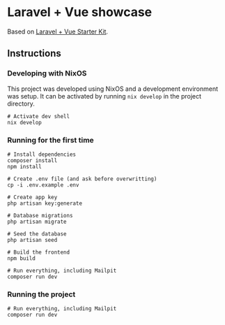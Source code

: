 # Laravel + Vue showcase

Based on [Laravel + Vue Starter Kit](https://github.com/laravel/vue-starter-kit).

## Instructions

### Developing with NixOS

This project was developed using NixOS and a development environment was setup.
It can be activated by running `nix develop` in the project directory.

```shell
# Activate dev shell
nix develop
```

### Running for the first time

```shell
# Install dependencies
composer install
npm install

# Create .env file (and ask before overwritting)
cp -i .env.example .env

# Create app key
php artisan key:generate

# Database migrations
php artisan migrate

# Seed the database
php artisan seed

# Build the frontend
npm build

# Run everything, including Mailpit
composer run dev
```

### Running the project

```shell
# Run everything, including Mailpit
composer run dev
```
